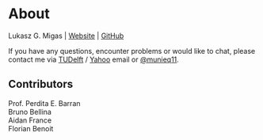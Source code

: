 # About

Lukasz G. Migas | [Website](http://lukasz-migas.github.io/) | [GitHub](https://github.com/lukasz-migas)

If you have any questions, encounter problems or would like to chat, please contact me via [TUDelft](mailto:l.g.migas@tudelft.nl) / [Yahoo](mailto:lukas.migas@yahoo.com) email or [@munieq11](https://twitter.com/munieq11).

## Contributors

Prof. Perdita E. Barran  
Bruno Bellina  
Aidan France  
Florian Benoit
